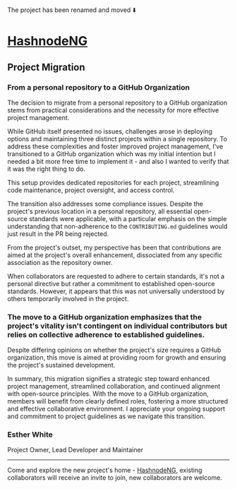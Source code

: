 

The project has been renamed and moved ⬇️

# [HashnodeNG](https://github.com/orgs/HashnodeNG)

## Project Migration

### From a personal repository to a GitHub Organization  

The decision to migrate from a personal repository to a GitHub organization stems from practical considerations and the necessity for more effective project management.

While GitHub itself presented no issues, challenges arose in deploying options and maintaining three distinct projects within a single repository. To address these complexities and foster improved project management, I've transitioned to a GitHub organization which was my initial intention but I needed a bit more free time to implement it - and also I wanted to verify that it was the right thing to do.

This setup provides dedicated repositories for each project, streamlining code maintenance, project oversight, and access control.

The transition also addresses some compliance issues. Despite the project's previous location in a personal repository, all essential open-source standards were applicable, with a particular emphasis on the simple understanding that non-adherence to the `CONTRIBUTING.md` guidelines would just result in the PR being rejected. 

From the project's outset, my perspective has been that contributions are aimed at the project's overall enhancement, dissociated from any specific association as the repository owner. 

When collaborators are requested to adhere to certain standards, it's not a personal directive but rather a commitment to established open-source standards.
However, it appears that this was not universally understood by others temporarily involved in the project.

### The move to a GitHub organization emphasizes that the project's vitality isn't contingent on individual contributors but relies on collective adherence to established guidelines.

Despite differing opinions on whether the project's size requires a GitHub organization, this move is aimed at providing room for growth and ensuring the project's sustained development.

In summary, this migration signifies a strategic step toward enhanced project management, streamlined collaboration, and continued alignment with open-source principles. With the move to a GitHub organization, members will benefit from clearly defined roles, fostering a more structured and effective collaborative environment. I appreciate your ongoing support and commitment to project guidelines as we navigate this transition.

### Esther White
Project Owner, Lead Developer and Maintainer

---

Come and explore the new project's home - [HashnodeNG](https://github.com/orgs/HashnodeNG), existing collaborators will receive an invite to join, new collaborators are welcome.